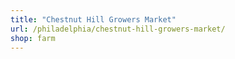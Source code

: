 ```yaml
---
title: "Chestnut Hill Growers Market"
url: /philadelphia/chestnut-hill-growers-market/
shop: farm
---
```


